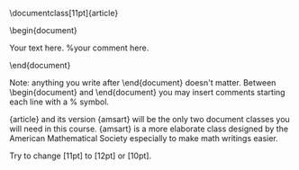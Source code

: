 \documentclass[11pt]{article}

\begin{document}

Your text here.
%your comment here. 

\end{document}

Note:  anything you write after \end{document} doesn't matter.
Between \begin{document} and \end{document} you may 
insert comments starting each line with a % symbol. 

{article} and its version {amsart} will be the only two 
document classes you will need in this course. {amsart} is a more 
elaborate class designed by the American Mathematical Society 
especially to make math writings easier.  

Try to change [11pt] to [12pt] or [10pt].   